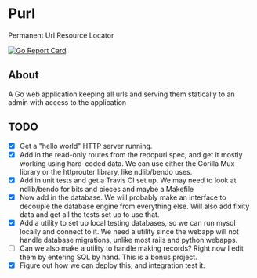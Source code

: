 # Purl
Permanent Url Resource Locator

[![Go Report
Card](https://goreportcard.com/badge/github.com/ndlib/repopurl)](https://goreportcard.com/report/github.com/ndlib/repopurl)

## About
A Go web application keeping
all urls and serving them
statically to an admin with
access to the application

## TODO
- [x] Get a "hello world" HTTP server running.
- [x] Add in the read-only routes from the repopurl spec, and get it mostly working using hard-coded data. We can use either the Gorilla Mux library or the httprouter library, like ndlib/bendo uses.
- [x] Add in unit tests and get a Travis CI set up. We may need to look at ndlib/bendo for bits and pieces and maybe a Makefile
- [x] Now add in the database. We will probably make an interface to decouple the database engine from everything else. Will also add fixity data and get all the tests set up to use that.
- [x] Add a utility to set up local testing databases, so we can run mysql locally and connect to it. We need a utility since the webapp will not handle database migrations, unlike most rails and python webapps.
- [ ] Can we also make a utility to handle making records? Right now I edit them by entering SQL by hand. This is a bonus project.
- [x] Figure out how we can deploy this, and integration test it.
